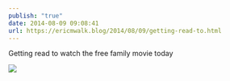 ```yaml
---
publish: "true"
date: 2014-08-09 09:08:41
url: https://ericmwalk.blog/2014/08/09/getting-read-to.html
---
```


Getting read to watch the free family movie today

![](https://ericmwalk.blog/uploads/2022/aebcf799d0.jpg)